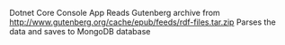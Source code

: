 Dotnet Core Console App
Reads Gutenberg archive from http://www.gutenberg.org/cache/epub/feeds/rdf-files.tar.zip
Parses the data and saves to MongoDB database